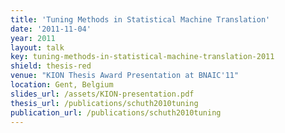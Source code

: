 ```yaml
---
title: 'Tuning Methods in Statistical Machine Translation'
date: '2011-11-04'
year: 2011
layout: talk
key: tuning-methods-in-statistical-machine-translation-2011
shield: thesis-red
venue: "KION Thesis Award Presentation at BNAIC'11"
location: Gent, Belgium
slides_url: /assets/KION-presentation.pdf
thesis_url: /publications/schuth2010tuning
publication_url: /publications/schuth2010tuning
---
```

